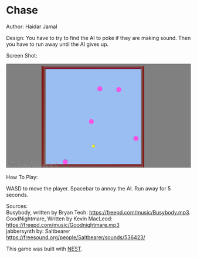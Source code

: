# Chase

Author: Haidar Jamal

Design: You have to try to find the AI to poke if they are making sound. Then you have to run away until the AI gives up.

Screen Shot:

![Screen Shot](screenshot.png)

How To Play:

WASD to move the player. Spacebar to annoy the AI. Run away for 5 seconds.

Sources:  
Busybody, written by Bryan Teoh: https://freepd.com/music/Busybody.mp3.  
GoodNightmare, Written by Kevin MacLeod: https://freepd.com/music/Goodnightmare.mp3  
jabbersynth by: Saltbearer https://freesound.org/people/Saltbearer/sounds/536423/  

This game was built with [NEST](NEST.md).


